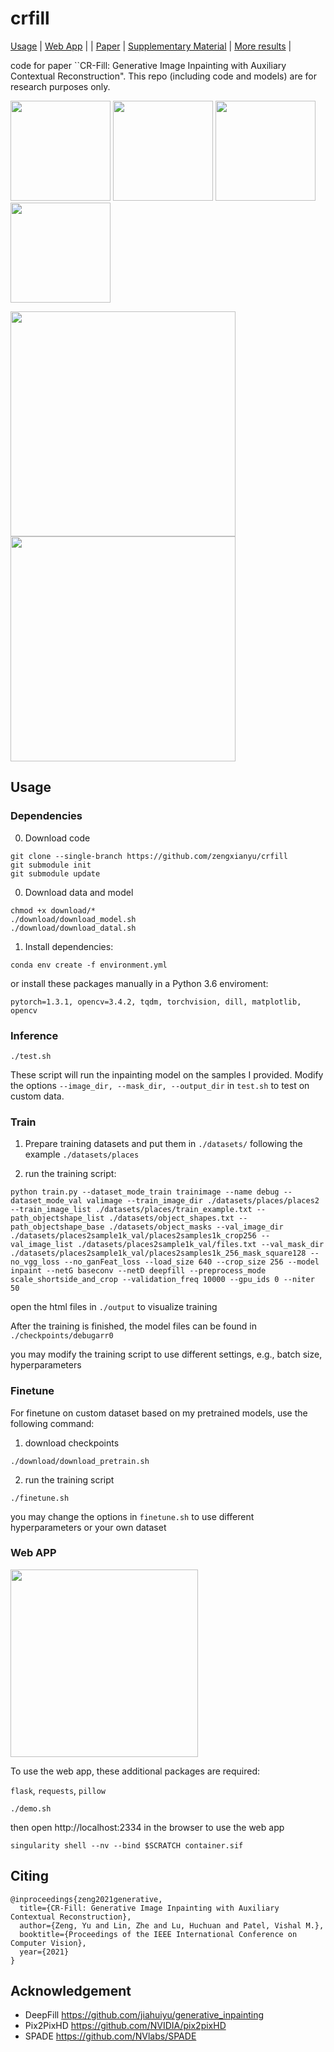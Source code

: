 # crfill

[Usage](#basic-usage) | [Web App](#web-app) | | [Paper](https://arxiv.org/pdf/2011.12836.pdf) | [Supplementary Material](https://maildluteducn-my.sharepoint.com/:b:/g/personal/zengyu_mail_dlut_edu_cn/Eda8Q_v7OSNMj0nr2iG7TmABvxLOtAPwVDdk5mjl7c-IFw?e=Cvki0I) | [More results](viscmp.md) |

code for paper ``CR-Fill: Generative Image Inpainting with Auxiliary Contextual Reconstruction". This repo (including code and models) are for research purposes only. 

<img src="https://s3.ax1x.com/2020/11/27/DrVxIO.png" width="160"> <img src="https://s3.ax1x.com/2020/11/27/DrZ9RH.png" width="160"> 
<img src="https://s3.ax1x.com/2020/11/27/DrZlyn.png" width="160"> <img src="https://s3.ax1x.com/2020/11/27/DrZGwV.png" width="160"> 

<img src="https://s3.ax1x.com/2020/11/27/DrZtFU.png" width="360"> <img src="https://s3.ax1x.com/2020/11/27/DrZdSJ.png" width="360"> 

## Usage

### Dependencies
0. Download code
```
git clone --single-branch https://github.com/zengxianyu/crfill
git submodule init
git submodule update
```

0. Download data and model
```
chmod +x download/*
./download/download_model.sh
./download/download_datal.sh
```

1. Install dependencies:
```
conda env create -f environment.yml
```
or install these packages manually in a Python 3.6 enviroment: 

```pytorch=1.3.1, opencv=3.4.2, tqdm, torchvision, dill, matplotlib, opencv```


### Inference

```
./test.sh
```

These script will run the inpainting model on the samples I provided. Modify the options ```--image_dir, --mask_dir, --output_dir``` in ```test.sh``` to test on custom data. 

### Train
1. Prepare training datasets and put them in ```./datasets/``` following the example ```./datasets/places```

2. run the training script:
```
python train.py --dataset_mode_train trainimage --name debug --dataset_mode_val valimage --train_image_dir ./datasets/places/places2 --train_image_list ./datasets/places/train_example.txt --path_objectshape_list ./datasets/object_shapes.txt --path_objectshape_base ./datasets/object_masks --val_image_dir ./datasets/places2sample1k_val/places2samples1k_crop256 --val_image_list ./datasets/places2sample1k_val/files.txt --val_mask_dir ./datasets/places2sample1k_val/places2samples1k_256_mask_square128 --no_vgg_loss --no_ganFeat_loss --load_size 640 --crop_size 256 --model inpaint --netG baseconv --netD deepfill --preprocess_mode scale_shortside_and_crop --validation_freq 10000 --gpu_ids 0 --niter 50
```

open the html files in ```./output``` to visualize training

After the training is finished, the model files can be found in ```./checkpoints/debugarr0```

you may modify the training script to use different settings, e.g., batch size, hyperparameters

### Finetune
For finetune on custom dataset based on my pretrained models, use the following command:
1. download checkpoints
```
./download/download_pretrain.sh
```
2. run the training script
```
./finetune.sh
```
you may change the options in ```finetune.sh``` to use different hyperparameters or your own dataset


### Web APP
<img src="https://s3.ax1x.com/2020/11/27/DrVLs1.png" width=300>

To use the web app, these additional packages are required: 

```flask```, ```requests```, ```pillow```


```
./demo.sh
```

then open http://localhost:2334 in the browser to use the web app

```
singularity shell --nv --bind $SCRATCH container.sif
```

## Citing
```
@inproceedings{zeng2021generative,
  title={CR-Fill: Generative Image Inpainting with Auxiliary Contextual Reconstruction},
  author={Zeng, Yu and Lin, Zhe and Lu, Huchuan and Patel, Vishal M.},
  booktitle={Proceedings of the IEEE International Conference on Computer Vision},
  year={2021}
}
```

## Acknowledgement

* DeepFill https://github.com/jiahuiyu/generative_inpainting
* Pix2PixHD https://github.com/NVIDIA/pix2pixHD
* SPADE https://github.com/NVlabs/SPADE
